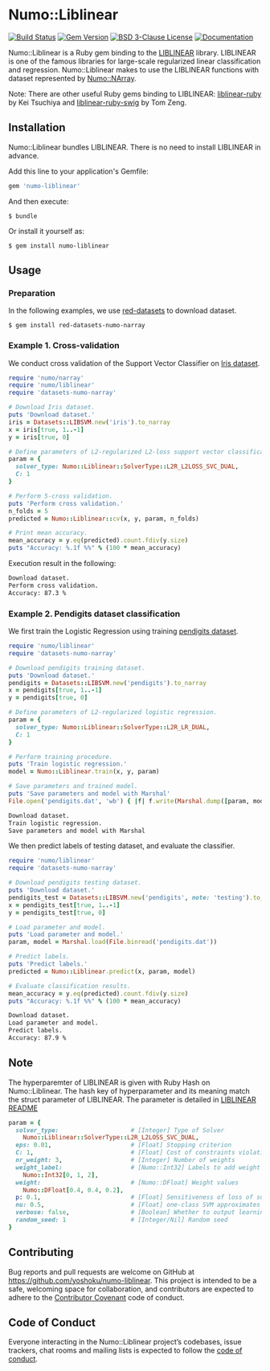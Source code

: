 # Numo::Liblinear

[![Build Status](https://travis-ci.org/yoshoku/numo-liblinear.svg?branch=master)](https://travis-ci.org/yoshoku/numo-liblinear)
[![Gem Version](https://badge.fury.io/rb/numo-liblinear.svg)](https://badge.fury.io/rb/numo-liblinear)
[![BSD 3-Clause License](https://img.shields.io/badge/License-BSD%203--Clause-orange.svg)](https://github.com/yoshoku/numo-liblinear/blob/master/LICENSE.txt)
[![Documentation](http://img.shields.io/badge/docs-rdoc.info-blue.svg)](https://yoshoku.github.io/numo-liblinear/doc/)

Numo::Liblinear is a Ruby gem binding to the [LIBLINEAR](https://www.csie.ntu.edu.tw/~cjlin/liblinear/) library.
LIBLINEAR is one of the famous libraries for large-scale regularized linear classification and regression.
Numo::Liblinear makes to use the LIBLINEAR functions with
dataset represented by [Numo::NArray](https://github.com/ruby-numo/numo-narray).

Note: There are other useful Ruby gems binding to LIBLINEAR:
[liblinear-ruby](https://github.com/kei500/liblinear-ruby) by Kei Tsuchiya and
[liblinear-ruby-swig](https://github.com/tomz/liblinear-ruby-swig) by Tom Zeng.

## Installation
Numo::Liblinear bundles LIBLINEAR. There is no need to install LIBLINEAR in advance.

Add this line to your application's Gemfile:

```ruby
gem 'numo-liblinear'
```

And then execute:

    $ bundle

Or install it yourself as:

    $ gem install numo-liblinear

## Usage

### Preparation

In the following examples, we use [red-datasets](https://github.com/red-data-tools/red-datasets) to download dataset.

    $ gem install red-datasets-numo-narray

### Example 1. Cross-validation

We conduct cross validation of the Support Vector Classifier on [Iris dataset](https://www.csie.ntu.edu.tw/~cjlin/libsvmtools/datasets/multiclass.html#iris).

```ruby
require 'numo/narray'
require 'numo/liblinear'
require 'datasets-numo-narray'

# Download Iris dataset.
puts 'Download dataset.'
iris = Datasets::LIBSVM.new('iris').to_narray
x = iris[true, 1..-1]
y = iris[true, 0]

# Define parameters of L2-regularized L2-loss support vector classification.
param = {
  solver_type: Numo::Liblinear::SolverType::L2R_L2LOSS_SVC_DUAL,
  C: 1
}

# Perform 5-cross validation.
puts 'Perform cross validation.'
n_folds = 5
predicted = Numo::Liblinear::cv(x, y, param, n_folds)

# Print mean accuracy.
mean_accuracy = y.eq(predicted).count.fdiv(y.size)
puts "Accuracy: %.1f %%" % (100 * mean_accuracy)
```

Execution result in the following:

```sh
Download dataset.
Perform cross validation.
Accuracy: 87.3 %
```

### Example 2. Pendigits dataset classification

We first train the Logistic Regression using training [pendigits dataset](https://www.csie.ntu.edu.tw/~cjlin/libsvmtools/datasets/multiclass.html#pendigits).

```ruby
require 'numo/liblinear'
require 'datasets-numo-narray'

# Download pendigits training dataset.
puts 'Download dataset.'
pendigits = Datasets::LIBSVM.new('pendigits').to_narray
x = pendigits[true, 1..-1]
y = pendigits[true, 0]

# Define parameters of L2-regularized logistic regression.
param = {
  solver_type: Numo::Liblinear::SolverType::L2R_LR_DUAL,
  C: 1
}

# Perform training procedure.
puts 'Train logistic regression.'
model = Numo::Liblinear.train(x, y, param)

# Save parameters and trained model.
puts 'Save parameters and model with Marshal'
File.open('pendigits.dat', 'wb') { |f| f.write(Marshal.dump([param, model])) }
```

```sh
Download dataset.
Train logistic regression.
Save parameters and model with Marshal
```

We then predict labels of testing dataset, and evaluate the classifier.

```ruby
require 'numo/liblinear'
require 'datasets-numo-narray'

# Download pendigits testing dataset.
puts 'Download dataset.'
pendigits_test = Datasets::LIBSVM.new('pendigits', note: 'testing').to_narray
x = pendigits_test[true, 1..-1]
y = pendigits_test[true, 0]

# Load parameter and model.
puts 'Load parameter and model.'
param, model = Marshal.load(File.binread('pendigits.dat'))

# Predict labels.
puts 'Predict labels.'
predicted = Numo::Liblinear.predict(x, param, model)

# Evaluate classification results.
mean_accuracy = y.eq(predicted).count.fdiv(y.size)
puts "Accuracy: %.1f %%" % (100 * mean_accuracy)
```

```sh
Download dataset.
Load parameter and model.
Predict labels.
Accuracy: 87.9 %
```

## Note
The hyperparemter of LIBLINEAR is given with Ruby Hash on Numo::Liblinear.
The hash key of hyperparameter and its meaning match the struct parameter of LIBLINEAR.
The parameter is detailed in [LIBLINEAR README](https://github.com/cjlin1/liblinear/blob/master/README)

```ruby
param = {
  solver_type:                    # [Integer] Type of Solver
    Numo::Liblinear::SolverType::L2R_L2LOSS_SVC_DUAL,
  eps: 0.01,                      # [Float] Stopping criterion
  C: 1,                           # [Float] Cost of constraints violation
  nr_weight: 3,                   # [Integer] Number of weights
  weight_label:                   # [Numo::Int32] Labels to add weight
    Numo::Int32[0, 1, 2],
  weight:                         # [Numo::DFloat] Weight values
    Numo::DFloat[0.4, 0.4, 0.2],
  p: 0.1,                         # [Float] Sensitiveness of loss of support vector regression
  nu: 0.5,                        # [Float] one-class SVM approximates the fraction of data as outliers
  verbose: false,                 # [Boolean] Whether to output learning process message
  random_seed: 1                  # [Integer/Nil] Random seed
}
```

## Contributing

Bug reports and pull requests are welcome on GitHub at https://github.com/yoshoku/numo-liblinear.
This project is intended to be a safe, welcoming space for collaboration, and contributors are expected to adhere to the [Contributor Covenant](http://contributor-covenant.org) code of conduct.

## Code of Conduct

Everyone interacting in the Numo::Liblinear project’s codebases, issue trackers, chat rooms and mailing lists is expected to follow
the [code of conduct](https://github.com/yoshoku/numo-liblinear/blob/master/CODE_OF_CONDUCT.md).
